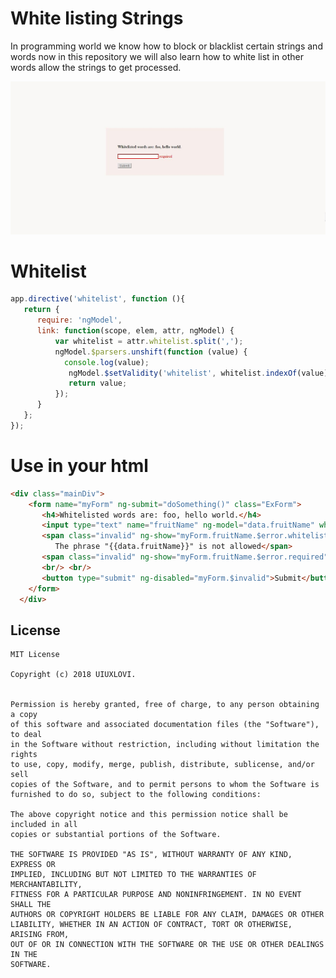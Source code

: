 # White listing Strings 

In programming world we know how to block or blacklist certain strings and words now in this repository we will also learn how to white list in other words allow the strings to get processed. 


![Screen 1](https://github.com/uiuxlovi/White-listing-strings/blob/master/Screens/Screen1.JPG) 

# Whitelist 
```javascript
app.directive('whitelist', function (){
   return {
      require: 'ngModel',
      link: function(scope, elem, attr, ngModel) {
          var whitelist = attr.whitelist.split(',');
          ngModel.$parsers.unshift(function (value) {
            console.log(value);
             ngModel.$setValidity('whitelist', whitelist.indexOf(value) === 0 || whitelist.indexOf(value) === 1);
             return value;
          });
      }
   };
});
```

# Use in your html 
```html
<div class="mainDiv">
    <form name="myForm" ng-submit="doSomething()" class="ExForm">
       <h4>Whitelisted words are: foo, hello world.</h4>
       <input type="text" name="fruitName" ng-model="data.fruitName" whitelist="foo,hello world" required/>
       <span class="invalid" ng-show="myForm.fruitName.$error.whitelist">
          The phrase "{{data.fruitName}}" is not allowed</span>
       <span class="invalid" ng-show="myForm.fruitName.$error.required">required</span>
       <br/> <br/>
       <button type="submit" ng-disabled="myForm.$invalid">Submit</button>
    </form>
  </div>
```

## **License**

```
MIT License

Copyright (c) 2018 UIUXLOVI.


Permission is hereby granted, free of charge, to any person obtaining a copy
of this software and associated documentation files (the "Software"), to deal
in the Software without restriction, including without limitation the rights
to use, copy, modify, merge, publish, distribute, sublicense, and/or sell
copies of the Software, and to permit persons to whom the Software is
furnished to do so, subject to the following conditions:

The above copyright notice and this permission notice shall be included in all
copies or substantial portions of the Software.

THE SOFTWARE IS PROVIDED "AS IS", WITHOUT WARRANTY OF ANY KIND, EXPRESS OR
IMPLIED, INCLUDING BUT NOT LIMITED TO THE WARRANTIES OF MERCHANTABILITY,
FITNESS FOR A PARTICULAR PURPOSE AND NONINFRINGEMENT. IN NO EVENT SHALL THE
AUTHORS OR COPYRIGHT HOLDERS BE LIABLE FOR ANY CLAIM, DAMAGES OR OTHER
LIABILITY, WHETHER IN AN ACTION OF CONTRACT, TORT OR OTHERWISE, ARISING FROM,
OUT OF OR IN CONNECTION WITH THE SOFTWARE OR THE USE OR OTHER DEALINGS IN THE
SOFTWARE.

```
